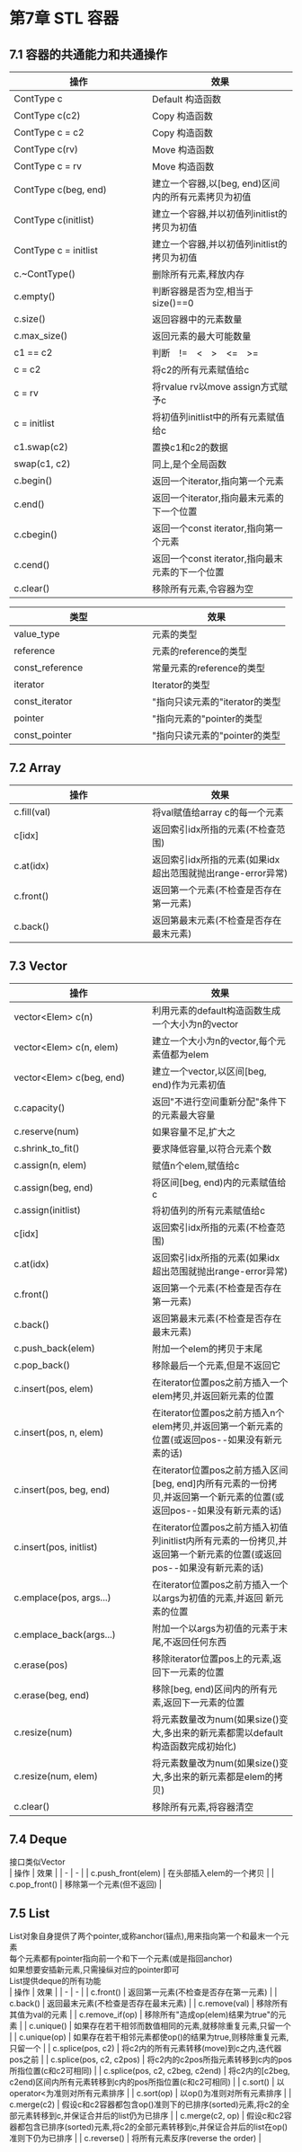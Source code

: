 ﻿<style>
table th:first-of-type {
	min-width: 230px;
}
</style>
# 第7章 STL 容器
## 7.1 容器的共通能力和共通操作
| 操作 | 效果 |
| - | - |
| ContType c | Default 构造函数 |
| ContType c(c2) | Copy 构造函数 |
| ContType c = c2 | Copy 构造函数 |
| ContType c(rv) | Move 构造函数 |
| ContType c = rv | Move 构造函数 |
| ContType c(beg, end) | 建立一个容器,以[beg, end)区间内的所有元素拷贝为初值 |
| ContType c(initlist) | 建立一个容器,并以初值列initlist的拷贝为初值 |
| ContType c = initlist | 建立一个容器,并以初值列initlist的拷贝为初值 |
| c.~ContType() | 删除所有元素,释放内存 |
| c.empty() | 判断容器是否为空,相当于size()==0 |
| c.size() | 返回容器中的元素数量 |
| c.max_size() | 返回元素的最大可能数量 |
| c1 == c2 | 判断&emsp;!=&emsp;<&emsp;>&emsp;<=&emsp;>= |
| c = c2 | 将c2的所有元素赋值给c |
| c = rv | 将rvalue rv以move assign方式赋予c |
| c = initlist | 将初值列initlist中的所有元素赋值给c |
| c1.swap(c2) | 置换c1和c2的数据 |
| swap(c1, c2) | 同上,是个全局函数 |
| c.begin() | 返回一个iterator,指向第一个元素 |
| c.end() | 返回一个iterator,指向最末元素的下一个位置 |
| c.cbegin() | 返回一个const iterator,指向第一个元素 |
| c.cend() | 返回一个const iterator,指向最末元素的下一个位置 |
| c.clear() | 移除所有元素,令容器为空 |

| 类型 | 效果 |
| - | - |
| value_type | 元素的类型 |
| reference | 元素的reference的类型 |
| const_reference | 常量元素的reference的类型 |
| iterator | Iterator的类型 |
| const_iterator | "指向只读元素的"iterator的类型 |
| pointer | "指向元素的"pointer的类型 |
| const_pointer | "指向只读元素的"pointer的类型 |
## 7.2 Array
| 操作 | 效果 |
| - | - |
| c.fill(val) | 将val赋值给array c的每一个元素 |
| c[idx] | 返回索引idx所指的元素(不检查范围) |
| c.at(idx) | 返回索引idx所指的元素(如果idx超出范围就抛出range-error异常) |
| c.front() | 返回第一个元素(不检查是否存在第一元素) |
| c.back() | 返回第最末元素(不检查是否存在最末元素) |
## 7.3 Vector
| 操作 | 效果 |
| - | - |
| vector\<Elem> c(n) | 利用元素的default构造函数生成一个大小为n的vector |
| vector\<Elem> c(n, elem) | 建立一个大小为n的vector,每个元素值都为elem |
| vector\<Elem> c(beg, end) | 建立一个vector,以区间[beg, end)作为元素初值 |
| c.capacity() | 返回"不进行空间重新分配"条件下的元素最大容量 |
| c.reserve(num) | 如果容量不足,扩大之 |
 c.shrink_to_fit() | 要求降低容量,以符合元素个数 |
| c.assign(n, elem) | 赋值n个elem,赋值给c |
| c.assign(beg, end) | 将区间[beg, end)内的元素赋值给c |
| c.assign(initlist) | 将初值列的所有元素赋值给c |
| c[idx] | 返回索引idx所指的元素(不检查范围) |
| c.at(idx) | 返回索引idx所指的元素(如果idx超出范围就抛出range-error异常) |
| c.front() | 返回第一个元素(不检查是否存在第一元素) |
| c.back() | 返回第最末元素(不检查是否存在最末元素) |
| c.push_back(elem) | 附加一个elem的拷贝于末尾 |
| c.pop_back() | 移除最后一个元素,但是不返回它 |
| c.insert(pos, elem) | 在iterator位置pos之前方插入一个elem拷贝,并返回新元素的位置 |
| c.insert(pos, n, elem) | 在iterator位置pos之前方插入n个elem拷贝,并返回第一个新元素的位置(或返回pos--如果没有新元素的话) |
| c.insert(pos, beg, end) | 在iterator位置pos之前方插入区间[beg, end]内所有元素的一份拷贝,并返回第一个新元素的位置(或返回pos--如果没有新元素的话) |
| c.insert(pos, initlist) | 在iterator位置pos之前方插入初值列initlist内所有元素的一份拷贝,并返回第一个新元素的位置(或返回pos--如果没有新元素的话) |
| c.emplace(pos, args...) | 在iterator位置pos之前方插入一个以args为初值的元素,并返回 新元素的位置 |
| c.emplace_back(args...) | 附加一个以args为初值的元素于末尾,不返回任何东西 |
| c.erase(pos) | 移除iterator位置pos上的元素,返回下一元素的位置 |
| c.erase(beg, end) | 移除[beg, end)区间内的所有元素,返回下一元素的位置 |
| c.resize(num) | 将元素数量改为num(如果size()变大,多出来的新元素都需以default构造函数完成初始化) |
| c.resize(num, elem) | 将元素数量改为num(如果size()变大,多出来的新元素都是elem的拷贝) |
| c.clear() | 移除所有元素,将容器清空 |
## 7.4 Deque
接口类似Vector  
| 操作 | 效果 |
| - | - |
| c.push_front(elem) | 在头部插入elem的一个拷贝 |
| c.pop_front() | 移除第一个元素(但不返回) |
## 7.5 List
List对象自身提供了两个pointer,或称anchor(锚点),用来指向第一个和最末一个元素  
每个元素都有pointer指向前一个和下一个元素(或是指回anchor)  
如果想要安插新元素,只需操纵对应的pointer即可  
List提供deque的所有功能  
| 操作 | 效果 |
| - | - |
| c.front() | 返回第一元素(不检查是否存在第一元素) |
| c.back() | 返回最末元素(不检查是否存在最末元素) |
| c.remove(val) | 移除所有其值为val的元素 |
| c.remove_if(op) | 移除所有"造成op(elem)结果为true"的元素 |
| c.unique() | 如果存在若干相邻而数值相同的元素,就移除重复元素,只留一个 |
| c.unique(op) | 如果存在若干相邻元素都使op()的结果为true,则移除重复元素,只留一个 |
| c.splice(pos, c2) | 将c2内的所有元素转移(move)到c之内,迭代器pos之前 |
| c.splice(pos, c2, c2pos) | 将c2内的c2pos所指元素转移到c内的pos所指位置(c和c2可相同) |
| c.splice(pos, c2, c2beg, c2end) | 将c2内的[c2beg, c2end)区间内所有元素转移到c内的pos所指位置(c和c2可相同) |
| c.sort() | 以operator<为准则对所有元素排序 |
| c.sort(op) | 以op()为准则对所有元素排序 |
| c.merge(c2) | 假设c和c2容器都包含op()准则下的已排序(sorted)元素,将c2的全部元素转移到c,并保证合并后的list仍为已排序 |
| c.merge(c2, op) | 假设c和c2容器都包含已排序(sorted)元素,将c2的全部元素转移到c,并保证合并后的list在op()准则下仍为已排序 |
| c.reverse() | 将所有元素反序(reverse the order) |
